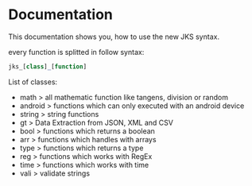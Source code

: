 # Documentation
This documentation shows you, how to use the new JKS syntax.

every function is splitted in follow syntax:

```php
jks_[class]_[function]
```

List of classes:<br>
- math > all mathematic function like tangens, division or random<br>
- android > functions which can only executed with an android device<br>
- string > string functions<br>
- gt > Data Extraction from JSON, XML and CSV<br>
- bool > functions which returns a boolean<br>
- arr > functions which handles with arrays<br>
- type > functions which returns a type<br>
- reg > functions which works with RegEx<br>
- time > functions which works with time<br>
- vali > validate strings
